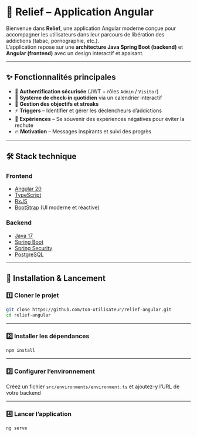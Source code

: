 # 🌟 Relief – Application Angular

Bienvenue dans **Relief**, une application Angular moderne conçue pour accompagner les utilisateurs dans leur parcours de libération des addictions (tabac, pornographie, etc.).  
L’application repose sur une **architecture Java Spring Boot (backend)** et **Angular (frontend)** avec un design interactif et apaisant.

---

## ✨ Fonctionnalités principales

- 🔑 **Authentification sécurisée** (JWT + rôles `Admin` / `Visitor`)
- 📅 **Système de check-in quotidien** via un calendrier interactif
- 🎯 **Gestion des objectifs et streaks**
- ⚡ **Triggers** – Identifier et gérer les déclencheurs d’addictions
- 💭 **Expériences** – Se souvenir des expériences négatives pour éviter la rechute
- 🔥 **Motivation** – Messages inspirants et suivi des progrès

---

## 🛠️ Stack technique

### Frontend
- [Angular 20](https://angular.dev)
- [TypeScript](https://www.typescriptlang.org/)
- [RxJS](https://rxjs.dev/)
- [BootStrap](https://getbootstrap.com/) (UI moderne et réactive)

### Backend
- [Java 17](https://openjdk.org/)
- [Spring Boot](https://spring.io/projects/spring-boot)
- [Spring Security](https://spring.io/projects/spring-security)
- [PostgreSQL](https://www.postgresql.org/)

---

## 🚀 Installation & Lancement

### 1️⃣ Cloner le projet
```bash
git clone https://github.com/ton-utilisateur/relief-angular.git
cd relief-angular
```
---

### 2️⃣ Installer les dépendances
```bash
npm install
```
---

### 3️⃣ Configurer l’environnement
Créez un fichier `src/environments/environment.ts` et ajoutez-y l’URL de votre backend 

---

### 4️⃣ Lancer l’application
```bash
ng serve
```

